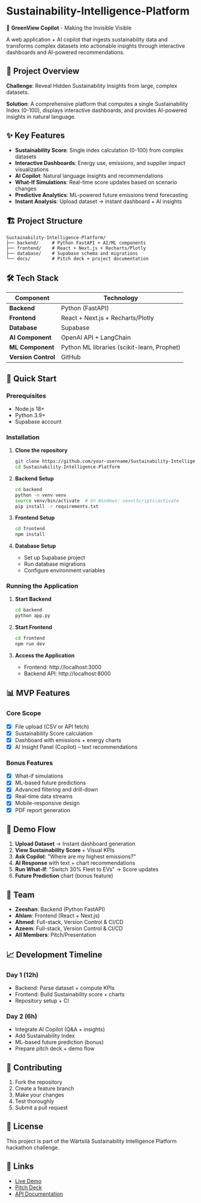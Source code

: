 # Sustainability-Intelligence-Platform

🌱 **GreenView Copilot** - Making the Invisible Visible

A web application + AI copilot that ingests sustainability data and transforms complex datasets into actionable insights through interactive dashboards and AI-powered recommendations.

## 🎯 Project Overview

**Challenge**: Reveal Hidden Sustainability Insights from large, complex datasets.

**Solution**: A comprehensive platform that computes a single Sustainability Index (0-100), displays interactive dashboards, and provides AI-powered insights in natural language.

## ✨ Key Features

- **Sustainability Score**: Single index calculation (0-100) from complex datasets
- **Interactive Dashboards**: Energy use, emissions, and supplier impact visualizations
- **AI Copilot**: Natural language insights and recommendations
- **What-If Simulations**: Real-time score updates based on scenario changes
- **Predictive Analytics**: ML-powered future emissions trend forecasting
- **Instant Analysis**: Upload dataset → instant dashboard + AI insights

## 🏗️ Project Structure

```
Sustainability-Intelligence-Platform/
├── backend/     # Python FastAPI + AI/ML components
├── frontend/    # React + Next.js + Recharts/Plotly
├── database/    # Supabase schema and migrations
└── docs/        # Pitch deck + project documentation
```

## 🛠️ Tech Stack

| Component | Technology |
|-----------|------------|
| **Backend** | Python (FastAPI) | 
| **Frontend** | React + Next.js + Recharts/Plotly |
| **Database** | Supabase |
| **AI Component** | OpenAI API + LangChain |
| **ML Component** | Python ML libraries (scikit-learn, Prophet) |
| **Version Control** | GitHub |

## 🚀 Quick Start

### Prerequisites
- Node.js 18+
- Python 3.9+
- Supabase account

### Installation

1. **Clone the repository**
   ```bash
   git clone https://github.com/your-username/Sustainability-Intelligence-Platform.git
   cd Sustainability-Intelligence-Platform
   ```

2. **Backend Setup**
   ```bash
   cd backend
   python -m venv venv
   source venv/bin/activate  # On Windows: venv\Scripts\activate
   pip install -r requirements.txt
   ```

3. **Frontend Setup**
   ```bash
   cd frontend
   npm install
   ```

4. **Database Setup**
   - Set up Supabase project
   - Run database migrations
   - Configure environment variables

### Running the Application

1. **Start Backend**
   ```bash
   cd backend
   python app.py
   ```

2. **Start Frontend**
   ```bash
   cd frontend
   npm run dev
   ```

3. **Access the Application**
   - Frontend: http://localhost:3000
   - Backend API: http://localhost:8000

## 📊 MVP Features

### Core Scope
- [x] File upload (CSV or API fetch)
- [x] Sustainability Score calculation
- [x] Dashboard with emissions + energy charts
- [x] AI Insight Panel (Copilot) – text recommendations

### Bonus Features
- [X] What-if simulations
- [X] ML-based future predictions
- [x] Advanced filtering and drill-down
- [X] Real-time data streams
- [X] Mobile-responsive design
- [X] PDF report generation

## 🎯 Demo Flow

1. **Upload Dataset** → Instant dashboard generation
2. **View Sustainability Score** + Visual KPIs
3. **Ask Copilot**: "Where are my highest emissions?"
4. **AI Response** with text + chart recommendations
5. **Run What-If**: "Switch 30% Fleet to EVs" → Score updates
6. **Future Prediction** chart (bonus feature)

## 👥 Team

- **Zeeshan**: Backend (Python FastAPI)
- **Ahlam**: Frontend (React + Next.js)
- **Ahmed**: Full-stack, Version Control & CI/CD
- **Azeem**: Full-stack, Version Control & CI/CD
- **All Members**: Pitch/Presentation

## 📈 Development Timeline

### Day 1 (12h)
- Backend: Parse dataset + compute KPIs
- Frontend: Build Sustainability score + charts
- Repository setup + CI

### Day 2 (6h)
- Integrate AI Copilot (Q&A + insights)
- Add Sustainability Index
- ML-based future prediction (bonus)
- Prepare pitch deck + demo flow

## 🤝 Contributing

1. Fork the repository
2. Create a feature branch
3. Make your changes
4. Test thoroughly
5. Submit a pull request

## 📄 License

This project is part of the Wärtsilä Sustainability Intelligence Platform hackathon challenge.

## 🔗 Links

- [Live Demo](https://sustainability-intelligence-platfor.vercel.app/)
- [Pitch Deck](docs/pitch-deck.pdf)
- [API Documentation](https://github.com/ahmedjanwar/Sustainability-Intelligence-Platform/tree/main/docs)



